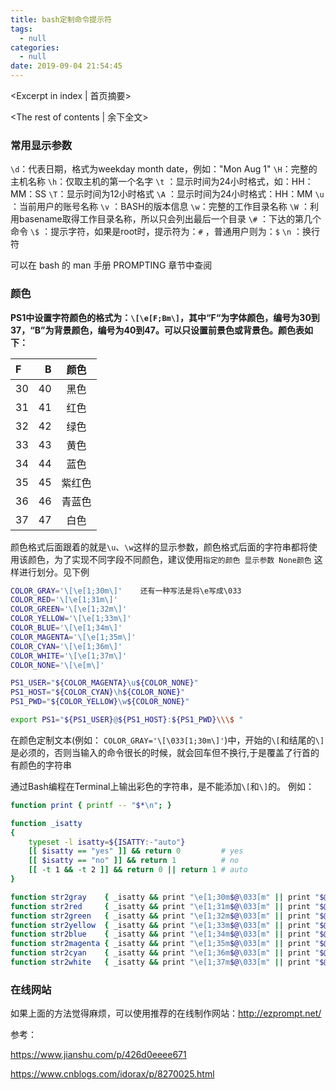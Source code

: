 ```yaml
---
title: bash定制命令提示符
tags:
  - null
categories:
  - null
date: 2019-09-04 21:54:45
---
```

<Excerpt in index | 首页摘要> 

<!-- more -->
<The rest of contents | 余下全文>

### 常用显示参数

`\d`：代表日期，格式为weekday month date，例如："Mon Aug 1"
`\H`：完整的主机名称
`\h`：仅取主机的第一个名字
`\t` ：显示时间为24小时格式，如：HH：MM：SS
`\T`：显示时间为12小时格式
`\A` ：显示时间为24小时格式：HH：MM
`\u` ：当前用户的账号名称
`\v` ：BASH的版本信息
`\w`：完整的工作目录名称
`\W` ：利用basename取得工作目录名称，所以只会列出最后一个目录
`\#` ：下达的第几个命令
`\$` ：提示字符，如果是root时，提示符为：`#` ，普通用户则为：`$`
`\n` ：换行符

可以在 bash 的 man 手册 PROMPTING 章节中查阅



### 颜色

**PS1中设置字符颜色的格式为：`\[\e[F;Bm\]`，其中“F“为字体颜色，编号为30到37，“B”为背景颜色，编号为40到47。可以只设置前景色或背景色。颜色表如下：**

| F    |    B |  颜色  |
| :--- | ---: | :----: |
| 30   |   40 |  黑色  |
| 31   |   41 |  红色  |
| 32   |   42 |  绿色  |
| 33   |   43 |  黄色  |
| 34   |   44 |  蓝色  |
| 35   |   45 | 紫红色 |
| 36   |   46 | 青蓝色 |
| 37   |   47 |  白色  |

颜色格式后面跟着的就是`\u`、`\w`这样的显示参数，颜色格式后面的字符串都将使用该颜色，为了实现不同字段不同颜色，建议使用`指定的颜色 显示参数 None颜色` 这样进行划分。见下例

```bash
COLOR_GRAY='\[\e[1;30m\]'    还有一种写法是将\e写成\033
COLOR_RED='\[\e[1;31m\]'
COLOR_GREEN='\[\e[1;32m\]'
COLOR_YELLOW='\[\e[1;33m\]'
COLOR_BLUE='\[\e[1;34m\]'
COLOR_MAGENTA='\[\e[1;35m\]'
COLOR_CYAN='\[\e[1;36m\]'
COLOR_WHITE='\[\e[1;37m\]'
COLOR_NONE='\[\e[m\]'

PS1_USER="${COLOR_MAGENTA}\u${COLOR_NONE}"
PS1_HOST="${COLOR_CYAN}\h${COLOR_NONE}"
PS1_PWD="${COLOR_YELLOW}\w${COLOR_NONE}"

export PS1="${PS1_USER}@${PS1_HOST}:${PS1_PWD}\\\$ "
```

在颜色定制文本(例如： `COLOR_GRAY='\[\033[1;30m\]'`)中，开始的`\[`和结尾的`\]`是必须的，否则当输入的命令很长的时候，就会回车但不换行,于是覆盖了行首的有颜色的字符串

通过Bash编程在Terminal上输出彩色的字符串，是不能添加`\[`和`\]`的。 例如：

```bash
function print { printf -- "$*\n"; }

function _isatty
{
    typeset -l isatty=${ISATTY:-"auto"}
    [[ $isatty == "yes" ]] && return 0         # yes
    [[ $isatty == "no" ]] && return 1          # no
    [[ -t 1 && -t 2 ]] && return 0 || return 1 # auto
}

function str2gray    { _isatty && print "\e[1;30m$@\033[m" || print "$@"; }
function str2red     { _isatty && print "\e[1;31m$@\033[m" || print "$@"; }
function str2green   { _isatty && print "\e[1;32m$@\033[m" || print "$@"; }
function str2yellow  { _isatty && print "\e[1;33m$@\033[m" || print "$@"; }
function str2blue    { _isatty && print "\e[1;34m$@\033[m" || print "$@"; }
function str2magenta { _isatty && print "\e[1;35m$@\033[m" || print "$@"; }
function str2cyan    { _isatty && print "\e[1;36m$@\033[m" || print "$@"; }
function str2white   { _isatty && print "\e[1;37m$@\033[m" || print "$@"; }
```



### 在线网站

如果上面的方法觉得麻烦，可以使用推荐的在线制作网站：http://ezprompt.net/



参考：

https://www.jianshu.com/p/426d0eeee671

https://www.cnblogs.com/idorax/p/8270025.html